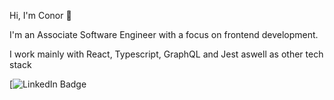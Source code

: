 Hi, I'm Conor 👋

I'm an Associate Software Engineer with a focus on frontend development.

I work mainly with React, Typescript, GraphQL and Jest aswell as other tech stack

[![LinkedIn Badge](https://linkedin-github-readme.onrender.com/api/render/Conor%20Hutchins/Associate%20Software%20Engineer/Full%20Time/Bachelors%20Degree/light/https%3A%2F%2Fmedia.licdn.com%2Fdms%2Fimage%2FD4E03AQGGOSv8U91SEw%2Fprofile-displayphoto-shrink_800_800%2F0%2F1708349704935%3Fe%3D1716422400%26v%3Dbeta%26t%3D_aXaiSyyxOtfi1jU8ub_WUX5m9XN7AbrJsebBKO7uDI)
